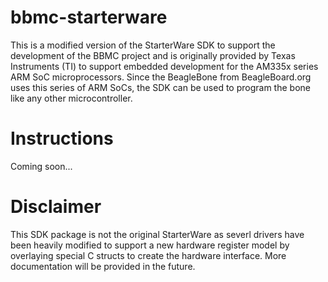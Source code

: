 bbmc-starterware
================

This is a modified version of the StarterWare SDK to support
the development of the BBMC project and is originally provided by
Texas Instruments (TI) to support embedded development for the
AM335x series ARM SoC microprocessors. Since the BeagleBone from
BeagleBoard.org uses this series of ARM SoCs, the SDK can be used
to program the bone like any other microcontroller.

Instructions
===

Coming soon...


Disclaimer
===

This SDK package is not the original StarterWare as severl drivers have
been heavily modified to support a new hardware register model by overlaying
special C structs to create the hardware interface. More documentation will be
provided in the future.
